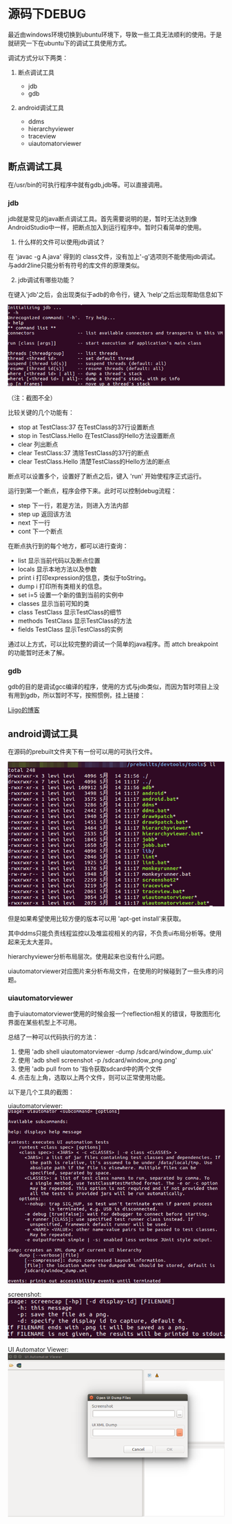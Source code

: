 # 源码下DEBUG

最近由windows环境切换到ubuntu环境下，导致一些工具无法顺利的使用。于是就研究一下在ubuntu下的调试工具使用方式。

调试方式分以下两类：
1. 断点调试工具
	* jdb
	* gdb

2. android调试工具
	* ddms
	* hierarchyviewer
	* traceview
	* uiautomatorviewer

## 断点调试工具

在/usr/bin的可执行程序中就有gdb,jdb等。可以直接调用。

### jdb

jdb就是常见的java断点调试工具。首先需要说明的是，暂时无法达到像AndroidStudio中一样，把断点加入到运行程序中。暂时只看简单的使用。

1. 什么样的文件可以使用jdb调试？

在 'javac -g A.java' 得到的 class文件，没有加上'-g'选项则不能使用jdb调试。与addr2line只能分析有符号的库文件的原理类似。

2. jdb调试有哪些功能？

在键入'jdb'之后，会出现类似于adb的命令行，键入 'help'之后出现帮助信息如下

![jdb_help](./jdb_help.png)

（注：截图不全）

比较关键的几个功能有：

* stop at TestClass:37        在TestClass的37行设置断点
* stop in TestClass.Hello     在TestClass的Hello方法设置断点
* clear			      列出断点
* clear TestClass:37          清除TestClass的37行的断点
* clear TestClass.Hello       清楚TestClass的Hello方法的断点

断点可以设置多个，设置好了断点之后，键入 'run' 开始使程序正式运行。

运行到第一个断点，程序会停下来。此时可以控制debug流程：

* step                         下一行，若是方法，则进入方法内部
* step up                      返回该方法
* next                         下一行
* cont                         下一个断点

在断点执行到的每个地方，都可以进行查询：

* list			               显示当前代码以及断点位置
* locals                       显示本地方法以及参数
* print i                      打印expression的信息，类似于toString。
* dump i                       打印所有类相关的信息。
* set i=5                      设置一个新的值到当前的实例中
* classes                      显示当前可知的类
* class TestClass              显示TestClass的细节
* methods TestClass            显示TestClass的方法
* fields TestClass             显示TestClass的实例

通过以上方式，可以比较完整的调试一个简单的java程序。而 attch breakpoint 的功能暂时还未了解。

### gdb

gdb的目的是调试gcc编译的程序，使用的方式与jdb类似，而因为暂时项目上没有用到gdb，所以暂时不写，按照惯例，挂上链接：

[Liigo的博客](https://blog.csdn.net/liigo/article/details/582231/)

## android调试工具

在源码的prebuilt文件夹下有一份可以用的可执行文件。

![可执行文件](./tools.png)

但是如果希望使用比较方便的版本可以用 'apt-get install'来获取。

其中ddms只能负责线程监控以及堆监视相关的内容，不负责ui布局分析等。使用起来无太大差异。

hierarchyviewer分析布局层次。使用起来也没有什么问题。

uiautomatorviewer对应图片来分析布局文件，在使用的时候碰到了一些头疼的问题。

### uiautomatorviewer

由于uiautomatorviewer使用的时候会报一个reflection相关的错误，导致图形化界面在某些机型上不可用。

总结了一种可以代码执行的方法：

1. 使用 'adb shell uiautomatorviewer -dump /sdcard/window_dump.uix'
2. 使用 'adb shell screenshot -p /sdcard/window_png.png'
3. 使用 'adb pull from to '指令获取sdcard中的两个文件
4. 点击左上角，选取以上两个文件，则可以正常使用功能。

以下是几个工具的截图：

uiautomatorviewer:
![](./uiautomator.png)

screenshot:
![](./screencap.png)

UI Automator Viewer:
![](./ui_automator.png)



